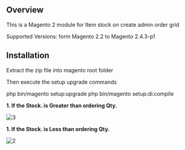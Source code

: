 ## Overview

This is a Magento 2 module for Item stock on create admin order grid

Supported Versions: form Magento 2.2 to Magento 2.4.3-p1

## Installation
Extract the zip file into magento root folder

Then execute the setup upgrade commands

php bin/magento setup:upgrade
php bin/magento setup:di:compile


**1. If the Stock. is Greater than ordering Qty.**

![3](https://user-images.githubusercontent.com/48308523/160383166-0ec25472-b17e-4f74-8083-01f6e23bbdf6.png)

**1. If the Stock. is Less than ordering Qty.**

![2](https://user-images.githubusercontent.com/48308523/160383273-60398df4-4a28-4809-8ffe-af8f6a5f1788.png)
